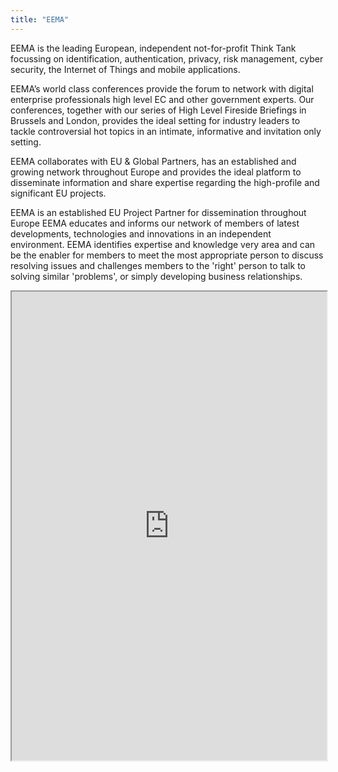 ```yaml
---
title: "EEMA"
---
```


EEMA is the leading European, independent not-for-profit Think Tank focussing on identification, authentication, privacy, risk management, cyber security, the Internet of Things and mobile applications.
 
EEMA’s world class conferences provide the forum to network with digital enterprise professionals high level EC and other government experts. Our conferences, together with our series of High Level Fireside Briefings in Brussels and London, provides the ideal setting for industry leaders to tackle controversial hot topics in an intimate, informative and invitation only setting.
 
EEMA collaborates with EU & Global Partners, has an established and growing network throughout Europe and provides the ideal platform to disseminate information and share expertise regarding the high-profile and significant EU projects.
 
EEMA is an established EU Project Partner for dissemination throughout Europe
EEMA educates and informs our network of members of latest developments, technologies and innovations in an independent environment.
EEMA identifies expertise and knowledge very area and can be the enabler for members to meet the most appropriate person to discuss resolving issues and challenges members to the 'right' person to talk to solving similar 'problems', or simply developing business relationships.

<iframe height="750" width="100%" src="https://ewelton.github.io/ktest/wiki.html#EEMA"></iframe>
